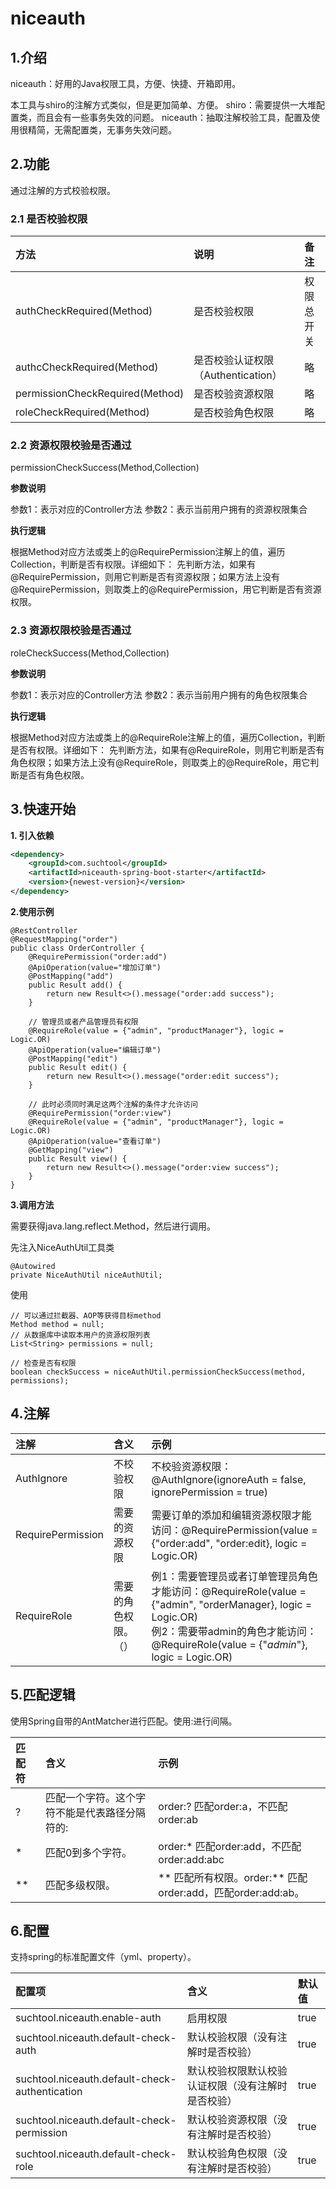 # niceauth

## 1.介绍
niceauth：好用的Java权限工具，方便、快捷、开箱即用。

本工具与shiro的注解方式类似，但是更加简单、方便。
shiro：需要提供一大堆配置类，而且会有一些事务失效的问题。
niceauth：抽取注解校验工具，配置及使用很精简，无需配置类，无事务失效问题。

## 2.功能
通过注解的方式校验权限。
### 2.1 是否校验权限

| 方法  | 说明  |  备注 |
| :------------ | :------------ | :------------ |
| authCheckRequired(Method)  | 是否校验权限  | 权限总开关  |
| authcCheckRequired(Method)  | 是否校验认证权限（Authentication）  |  略 |
| permissionCheckRequired(Method)  | 是否校验资源权限  | 略  |
| roleCheckRequired(Method)  | 是否校验角色权限  | 略  |


### 2.2 资源权限校验是否通过

permissionCheckSuccess(Method,Collection<String>)

**参数说明**

参数1：表示对应的Controller方法
参数2：表示当前用户拥有的资源权限集合

**执行逻辑**

根据Method对应方法或类上的@RequirePermission注解上的值，遍历Collection<String>，判断是否有权限。详细如下：
先判断方法，如果有@RequirePermission，则用它判断是否有资源权限；如果方法上没有@RequirePermission，则取类上的@RequirePermission，用它判断是否有资源权限。

### 2.3 资源权限校验是否通过

roleCheckSuccess(Method,Collection<String>)

**参数说明**

参数1：表示对应的Controller方法
参数2：表示当前用户拥有的角色权限集合

**执行逻辑**

根据Method对应方法或类上的@RequireRole注解上的值，遍历Collection<String>，判断是否有权限。详细如下：
先判断方法，如果有@RequireRole，则用它判断是否有角色权限；如果方法上没有@RequireRole，则取类上的@RequireRole，用它判断是否有角色权限。

## 3.快速开始
**1. 引入依赖**

```xml
<dependency>
    <groupId>com.suchtool</groupId>
    <artifactId>niceauth-spring-boot-starter</artifactId>
    <version>{newest-version}</version>
</dependency>
```

**2.使用示例**

```
@RestController
@RequestMapping("order")
public class OrderController {
    @RequirePermission("order:add")
    @ApiOperation(value="增加订单")
    @PostMapping("add")
    public Result add() {
        return new Result<>().message("order:add success");
    }

    // 管理员或者产品管理员有权限
    @RequireRole(value = {"admin", "productManager"}, logic = Logic.OR)
    @ApiOperation(value="编辑订单")
    @PostMapping("edit")
    public Result edit() {
        return new Result<>().message("order:edit success");
    }

    // 此时必须同时满足这两个注解的条件才允许访问
    @RequirePermission("order:view")
    @RequireRole(value = {"admin", "productManager"}, logic = Logic.OR)
    @ApiOperation(value="查看订单")
    @GetMapping("view")
    public Result view() {
        return new Result<>().message("order:view success");
    }
}

```

**3.调用方法**

需要获得java.lang.reflect.Method，然后进行调用。

先注入NiceAuthUtil工具类
```
@Autowired
private NiceAuthUtil niceAuthUtil;
```

使用
```
// 可以通过拦截器、AOP等获得目标method
Method method = null;
// 从数据库中读取本用户的资源权限列表
List<String> permissions = null;

// 检查是否有权限
boolean checkSuccess = niceAuthUtil.permissionCheckSuccess(method, permissions);
```

## 4.注解

| 注解  | 含义  | 示例  |
| :------------ | :------------ | :------------ |
| AuthIgnore  | 不校验权限  | 不校验资源权限：@AuthIgnore(ignoreAuth = false, ignorePermission = true)  |
| RequirePermission  | 需要的资源权限 | 需要订单的添加和编辑资源权限才能访问：@RequirePermission(value = {"order:add", "order:edit}, logic = Logic.OR)  |
| RequireRole  | 需要的角色权限。（） | 例1：需要管理员或者订单管理员角色才能访问：@RequireRole(value = {"admin", "orderManager}, logic = Logic.OR) <br/>例2：需要带admin的角色才能访问：@RequireRole(value = {"*admin*"}, logic = Logic.OR)|


## 5.匹配逻辑

使用Spring自带的AntMatcher进行匹配。使用:进行间隔。

| 匹配符  | 含义  | 示例 |
| :------------ | :------------ | :------------ |
| ?  | 匹配一个字符。这个字符不能是代表路径分隔符的:  | order:? 匹配order:a，不匹配order:ab |
| *  | 匹配0到多个字符。 | order:* 匹配order:add，不匹配order:add:abc |
| \*\*  | 匹配多级权限。  | \*\* 匹配所有权限。order:\*\* 匹配order:add，匹配order:add:ab。 |

## 6.配置

支持spring的标准配置文件（yml、property）。

| 配置项  | 含义  |  默认值 |
| :------------ | :------------ | :------------ |
|  suchtool.niceauth.enable-auth | 启用权限 | true  |
|  suchtool.niceauth.default-check-auth | 默认校验权限（没有注解时是否校验）  | true  |
|  suchtool.niceauth.default-check-authentication | 默认校验权限默认校验认证权限（没有注解时是否校验）  | true  |
|  suchtool.niceauth.default-check-permission | 默认校验资源权限（没有注解时是否校验）  | true  |
|  suchtool.niceauth.default-check-role | 默认校验角色权限（没有注解时是否校验）  | true  |

